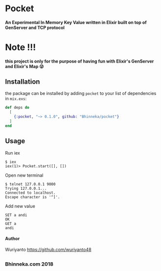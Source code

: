 # Pocket

#### An Experimental In Memory Key Value written in Elixir built on top of GenServer and TCP protocol

# Note !!!
#### this project is only for the purpose of having fun with Elixir's GenServer and Elixir's Map :stuck_out_tongue_winking_eye:

## Installation

the package can be installed
by adding `pocket` to your list of dependencies in `mix.exs`:

```elixir
def deps do
  [
    {:pocket, "~> 0.1.0", github: "Bhinneka/pocket"}
  ]
end
```

## Usage
Run iex
```shell
$ iex
iex(1)> Pocket.start([], [])
```

Open new terminal
```
$ telnet 127.0.0.1 9000
Trying 127.0.0.1...
Connected to localhost.
Escape character is '^]'.
```

Add new value
```shell
SET a andi
OK
GET a
andi
```


#### Author
Wuriyanto https://github.com/wuriyanto48

##

### Bhinneka.com 2018